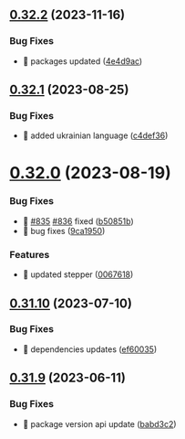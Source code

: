 ## [0.32.2](https://github.com/oguzkaganeren/manjaro-starter/compare/v0.32.1...v0.32.2) (2023-11-16)


### Bug Fixes

* 🐛 packages updated ([4e4d9ac](https://github.com/oguzkaganeren/manjaro-starter/commit/4e4d9ac99f23c23099708522ed3fa2ab76487c52))



## [0.32.1](https://github.com/oguzkaganeren/manjaro-starter/compare/v0.32.0...v0.32.1) (2023-08-25)


### Bug Fixes

* 🐛 added ukrainian language ([c4def36](https://github.com/oguzkaganeren/manjaro-starter/commit/c4def365ed473a64afeb0de47a03b3da1b8b6a10))



# [0.32.0](https://github.com/oguzkaganeren/manjaro-starter/compare/v0.31.10...v0.32.0) (2023-08-19)


### Bug Fixes

* 🐛 [#835](https://github.com/oguzkaganeren/manjaro-starter/issues/835) [#836](https://github.com/oguzkaganeren/manjaro-starter/issues/836) fixed ([b50851b](https://github.com/oguzkaganeren/manjaro-starter/commit/b50851be527d09391beea55c60fe43dbab54b1c5))
* 🐛 bug fixes ([9ca1950](https://github.com/oguzkaganeren/manjaro-starter/commit/9ca19505d9dc94e2b14a7fb2eb339b4b5b7ed82c))


### Features

* 🎸 updated stepper ([0067618](https://github.com/oguzkaganeren/manjaro-starter/commit/0067618fb04a3cd4847b4c2b561c47dfeea47c6e))



## [0.31.10](https://github.com/oguzkaganeren/manjaro-starter/compare/v0.31.9...v0.31.10) (2023-07-10)


### Bug Fixes

* 🐛 dependencies updates ([ef60035](https://github.com/oguzkaganeren/manjaro-starter/commit/ef60035878a97d034a61f0520a0090ec3a0f3fa2))



## [0.31.9](https://github.com/oguzkaganeren/manjaro-starter/compare/v0.31.8...v0.31.9) (2023-06-11)


### Bug Fixes

* 🐛 package version api update ([babd3c2](https://github.com/oguzkaganeren/manjaro-starter/commit/babd3c2e16b6933e339abc8a2515e560c125065b))



